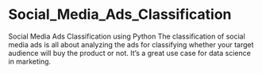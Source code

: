 # Social_Media_Ads_Classification
Social Media Ads Classification using Python 
The classification of social media ads is all about analyzing the ads for classifying whether your target audience will buy the product or not. 
It’s a great use case for data science in marketing.
